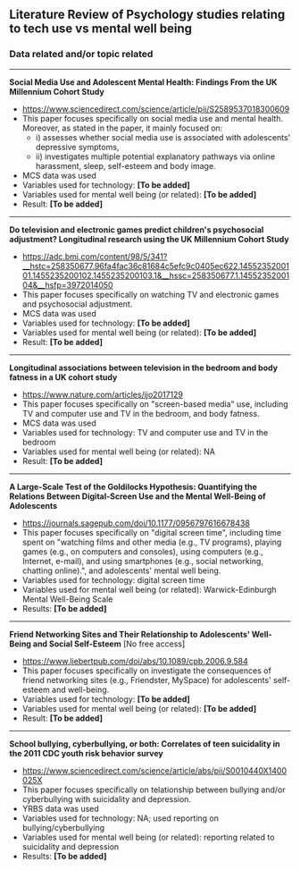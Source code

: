 ## Literature Review of Psychology studies relating to tech use vs mental well being

### Data related and/or topic related

**********************

**Social Media Use and Adolescent Mental Health: Findings From the UK Millennium Cohort Study**
- https://www.sciencedirect.com/science/article/pii/S2589537018300609
- This paper focuses specifically on social media use and mental health. Moreover, as stated in the paper, it mainly focused on: 
    - i) assesses whether social media use is associated with adolescents' depressive symptoms,
    - ii) investigates multiple potential explanatory pathways via online harassment, sleep, self-esteem and body image.
- MCS data was used
- Variables used for technology: **[To be added]**
- Variables used for mental well being (or related): **[To be added]**
- Result: **[To be added]**

**********************

**Do television and electronic games predict children's psychosocial adjustment? Longitudinal research using the UK Millennium Cohort Study**
- https://adc.bmj.com/content/98/5/341?__hstc=258350677.96fa4fac36c81684c5efc9c0405ec622.1455235200101.1455235200102.1455235200103.1&__hssc=258350677.1.1455235200104&__hsfp=3972014050
- This paper focuses specifically on watching TV and electronic games and psychosocial adjustment. 
- MCS data was used
- Variables used for technology: **[To be added]**
- Variables used for mental well being (or related): **[To be added]**
- Result: **[To be added]**

***********************

**Longitudinal associations between television in the bedroom and body fatness in a UK cohort study**
- https://www.nature.com/articles/ijo2017129
- This paper focuses specifically on "screen-based media" use, including TV and computer use and TV in the bedroom, and body fatness. 
- MCS data was used
- Variables used for technology: TV and computer use and TV in the bedroom
- Variables used for mental well being (or related): NA
- Result: **[To be added]**

************************

**A Large-Scale Test of the Goldilocks Hypothesis: Quantifying the Relations Between Digital-Screen Use and the Mental Well-Being of Adolescents**
- https://journals.sagepub.com/doi/10.1177/0956797616678438
- This paper focuses specifically on "digital screen time", including time spent on "watching films and other media (e.g., TV programs), playing games (e.g., on computers and consoles), using computers (e.g., Internet, e-mail), and using smartphones (e.g., social networking, chatting online).", and adolescents' mental well being. 
- Variables used for technology: digital screen time
- Variables used for mental well being (or related): Warwick-Edinburgh Mental Well-Being Scale
- Results: **[To be added]**

*************************

**Friend Networking Sites and Their Relationship to Adolescents' Well-Being and Social Self-Esteem** [No free access]
- https://www.liebertpub.com/doi/abs/10.1089/cpb.2006.9.584
- This paper focuses specifically on investigate the consequences of friend networking sites (e.g., Friendster, MySpace) for adolescents' self-esteem and well-being. 
- Variables used for technology: **[To be added]**
- Variables used for mental well being (or related): **[To be added]**
- Result: **[To be added]**

*************************

**School bullying, cyberbullying, or both: Correlates of teen suicidality in the 2011 CDC youth risk behavior survey**
- https://www.sciencedirect.com/science/article/abs/pii/S0010440X1400025X
- This paper focuses specifically on telationship between bullying and/or cyberbullying with suicidality and depression. 
- YRBS data was used
- Variables used for technology: NA; used reporting on bullying/cyberbullying
- Variables used for mental well being (or related): reporting related to suicidality and depression
- Results: **[To be added]**


